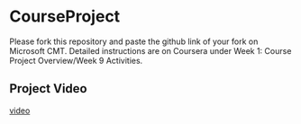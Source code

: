 # CourseProject

Please fork this repository and paste the github link of your fork on Microsoft CMT. Detailed instructions are on Coursera under Week 1: Course Project Overview/Week 9 Activities.

## Project Video

[video](https://www.youtube.com/watch?v=hEqdc8_iVhg)



